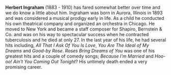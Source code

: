 
**Herbert Ingraham** (1883 - 1910) has fared somewhat better over time and we do know a little about him. Ingraham was born in Aurora, Illinois in 1893 and was considered a musical prodigy early in life. As a child he conducted his own theatrical company and organized an orchestra in Chicago. He moved to New York and became a staff composer for Shapiro, Bernstein & Co. and was on his way to spectacular success when he contracted tuberculosis and he died at only 27. In the last year of his life, he had several hits including, *All That I Ask Of You Is Love*, *You Are The Ideal of My Dreams* and *Good-by Rose*. *Roses Bring Dreams of You* was one of his greatest hits and a couple of comedy songs; *Because I'm Married* and *Hoo-oo! Ain't You Coming Out Tonight*? His untimely death ended a very promising career.